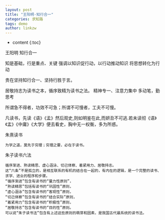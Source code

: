 ```yaml
---
layout: post
title: "王阳明-知行合一"
categories: 求知路
tags: demo
author: linkzw
---
```


* content
{:toc}


王阳明 知行合一

知是基础，行是重点、关键
强调以知识促行动，以行动推动知识
将思想转化为行动

贵在坚持知行合一、坚持行胜于言。

居敬持志为读书之本，循序致精为读书之法。
精神专一、注意力集中
多动笔，勤思考

所谓急不得者，功效不可急；所谓不可慢者，工夫不可慢。


凡读书，先读《语》《孟》然后观史,则如明鉴在此,而妍丑不可逃.若未读彻《语》《孟》《中庸》《大学》便去看史，胸中无一权衡，多为所惑。


朱熹读书

	为学之道，莫先于穷理；穷理之要，必在于读书。

朱子读书六法

	循序渐进、熟读精思、虚心涵泳、切己体察、着紧用力、居敬持志。
	这“六条”不是孤立的，是相互联系的有机的结合在一起的，有内在的逻辑，是一个完整的读书、求学、进业的程序和步骤。
	“循序渐进”包含有读书的“量力性原则”，
	“熟读精思”包括有读书的“巩固性”原则，
	“虚心涵泳”包含有读书的“客观性”原则，
	“切己体察”包含有读书的“结合实际”原则，
	“着紧用力”包含有读书的“积极性”原则，
	“居敬持志”包含有读书的“目的性”原则。
	可以说“朱子读书法”包含有上述这些原则的萌芽和因素，是我国古代最系统的读书法。